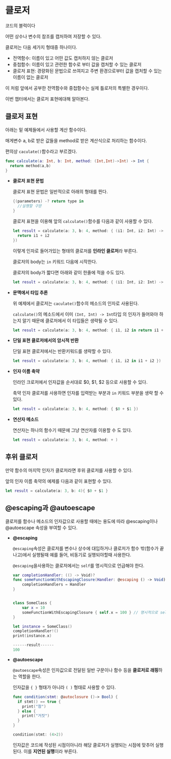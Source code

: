 # 클로저

코드의 블럭이다

어떤 상수나 변수의 참조를 캡처하여 저장할 수 있다.

클로저는 다음 세가지 형태중 하나이다.

* 전역함수: 이름이 있고 어떤 값도 캡처하지 않는 클로저
* 중첩함수: 이름이 있고 관련한 함수로 부터 값을 캡처할 수 있는 클로저
* 클로저 표현: 경량화된 문법으로 쓰여지고 주변 환경으로부터 값을 캡처할 수 있는 이름이 없는 클로저

이 처럼 앞에서 공부한 전역함수와 중첩함수는 실제 틀로저의 특별한 경우이다.

이번 챕터에서는 클로저 표현에대해 알아본다.



## 클로저 표현

아래는 밑 예제들에서 사용할 계산 함수이다. 

매게변수 a, b로 받은 값들을 method로 받은 계산식으로 처리하는 함수이다.

편의상 ``caculate()``함수라고 부르겠다.

```swift
func calculate(a: Int, b: Int, method: (Int,Int)->Int) -> Int {
  return method(a,b)
}
```

* **클로저 표현 문법**

  클로저 표현 문법은 일반적으로 아래의 형태를 띈다.

  ```swift
  {(parameters) -? return type in
  	//실행할 구문
  }
  ```

  클로저 표현을 이용해 앞의 ``calculate()``함수를 다음과 같이 사용할 수 있다.

  ```swift
  let result = calculate(a: 3, b: 4, method: { (i1: Int, i2: Int) -> Int in
    return i1 + i2
  })
  ```

  이렇게 인자로 들어가있는 형태의 클로저를 **인라인 클로저**라 부른다.

  클로저의 body는 ``in`` 키워드 다음에 시작한다.

  클로저의 body가 짧다면 아래와 같이 한줄에 적을 수도 있다.

  ```swift
  let result = calculate(a: 3, b: 4, method: { (i1: Int, i2: Int) -> Int in return i1 + i2 })
  ```

* **문맥에서 타입 추론**

  위 예제에서 클로저는 ``caculate()``함수의  메소드의 인자로 사용된다.

   ``calculate()``의 메소드에서 이미 ``(Int, Int) -> Int``타입 의 인자가 들어와야 하는지 알기 때문에 클로저에서 이 타입들은 생략될 수 있다.

  ```swift
  let result = calculate(a: 3, b: 4, method: { i1, i2 in return i1 + i2 })
  ```

* **단일 표현 클로저에서의 암시적 반환**

  단일 표현 클로저에서는 반환키워드를 생략할 수 있다.

  ```swift
  let result = calculate(a: 3, b: 4, method: { i1, i2 in i1 + i2 })
  ```

* **인자 이름 축약**

  인라인 크로저에서 인자값을 순서대로 $0, $1, $2 등으로 사용할 수 있다.

  축약 인자 클로저를 사용하면 인자를 입력받는 부분과 ``in`` 키워드 부분을 생략 할 수 있다.

  ```swift
  let result = calculate(a: 3, b: 4, method: { $0 + $1 })
  ```

* **연산자 메소드**

  연산자는 하나의 함수기 때문에 그냥 연산자를 이용할 수 도 있다.

  ```swift
  let result = calculate(a: 3, b: 4, method: + )
  ```



## 후위 클로저

만약 함수의 마지막 인자가 클로저라면 후위 클로저를 사용할 수 있다.

앞의 인자 이름 축약의 예제를 다음과 같이 표현할 수 있다.

```swift
let result = calculate(a: 3, b: 4){ $0 + $1 }
```



## @escaping과 @autoescape

클로저를 함수나 메소드의 인자값으로 사용할 때에는 용도에 따라 @escaping이나 @autoescape 속성을 부여할 수 있다.

* **@escaping**

  ``@escaping``속성은 클로저를 변수나 상수에 대입하거나 클로저가 함수 밖(함수가 끝나고)에서 실행될때 예를 들어, 비동기로 실행되야할때 사용한다.

  `@escaping`을사용하는 클로저에서는 `self`를 명시적으로 언급해야 한다.

  ```swift
  var completionHandler: (() -> Void)?
  func someFunctionWithEscapingClosure(Handler: @escaping () -> Void) {
      completionHandlers = Handler
  }
  
  
  class SomeClass {
      var x = 10
      someFunctionWithEscapingClosure { self.x = 100 } // 명시적으로 self를 적어줘야 합니다.
  }
  
  let instance = SomeClass()
  completionHandler!()
  print(instance.x)
  
  ------result------
  100
  ```

* **@autoescape**

  ``@autoescape``속성은 인자값으로 전달된 일반 구문이나 함수 등을 **클로저로 래핑**하는 역할을 한다.

  인자값을 ``{ }`` 형태가 아니라 ``( )`` 형태로 사용할 수 있다.

  ```swift
  func condition(stmt: @autoclosure ()-> Bool) {
    if stmt() == true {
      print("참")
    } else {
      print("거짓")
    }
  }
  
  condition(stmt: (4>2))
  ```

  인자값은 코드에 작성된 시점이아니라 해당 클로저가 실행되는 시점에 맞추어 실행된다. 이를 **지연된 실행**이라 부른다.